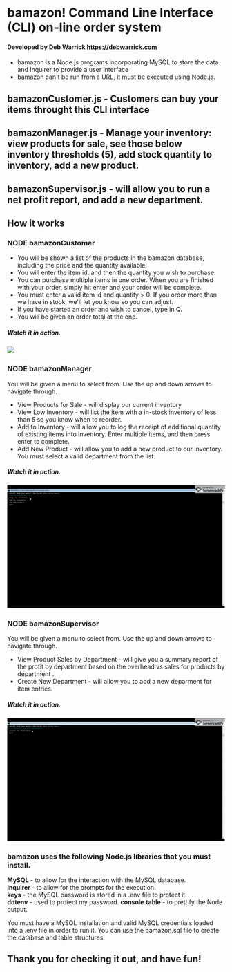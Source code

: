 
# bamazon!  Command Line Interface (CLI) on-line order system
#### Developed by Deb Warrick https://debwarrick.com

* bamazon is a Node.js programs incorporating MySQL to store the data and Inquirer to provide a user interface
* bamazon can't be run from a URL, it must be executed using Node.js.

## bamazonCustomer.js - Customers can buy your items throught this CLI interface  
## bamazonManager.js - Manage your inventory:  view products for sale, see those below inventory thresholds (5), add stock quantity to inventory, add a new product.  
## bamazonSupervisor.js - will allow you to run a net profit report, and add a new department.  


## How it works

### NODE bamazonCustomer

* You will be shown a list of the products in the bamazon database, including the price and the quantity available.
* You will enter the item id, and then the quantity you wish to purchase.  
* You can purchase multiple items in one order.  When you are finished with your order, simply hit enter and your order will be complete.
* You must enter a valid item id and quantity > 0.  If you order more than we have in stock, we'll let you know so you can adjust.
* If you have started an order and wish to cancel, type in Q.  
* You will be given an order total at the end.
  
##### Watch it in action.
![](videos/bamazonCustomer.gif)


### NODE bamazonManager

You will be given a menu to select from.  Use the up and down arrows to navigate through.

* View Products for Sale - will display our current inventory 
* View Low Inventory - will list the item with a in-stock inventory of less than 5 so you know when to reorder.
* Add to Inventory - will allow you to log the receipt of additional quantity of existing items into inventory.  Enter multiple items, and  then press enter to complete.
* Add New Product - will allow you to add a new product to our inventory.  You must select a valid department from the list.


##### Watch it in action.
![](videos\bamazonManager.gif)



### NODE bamazonSupervisor

You will be given a menu to select from.  Use the up and down arrows to navigate through.

* View Product Sales by Department - will give you a summary report of the profit by department based on the overhead vs sales for products by department .
* Create New Department - will allow you to add a new deparment for item entries.


##### Watch it in action.
![](bamazonSupervisor.gif)

### bamazon uses the following Node.js libraries that you must install.

**MySQL** - to allow for the interaction with the MySQL database.  
**inquirer** - to allow for the prompts for the execution.  
**keys** - the MySQL password is stored in a .env file to protect it.    
**dotenv** - used to protect my password.
**console.table** - to prettify the Node output.

You must have a MySQL installation and valid MySQL credentials loaded into a .env file in order to run it.
You can use the bamazon.sql file to create the database and table structures.

## Thank you for checking it out, and have fun!
